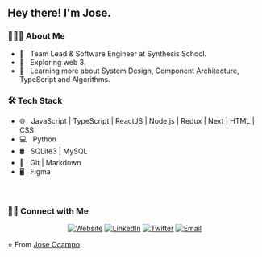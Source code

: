 <h2> Hey there! I'm Jose.</h2>

<h3> 👨🏻‍💻 About Me </h3>

- 💼 &nbsp; Team Lead & Software Engineer at Synthesis School.
- 🤔 &nbsp; Exploring web 3.
- 🌱 &nbsp; Learning more about System Design, Component Architecture, TypeScript and Algorithms.

<h3>🛠 Tech Stack</h3>

- 🌐 &nbsp; JavaScript | TypeScript | ReactJS | Node.js | Redux | Next | HTML | CSS 
- 💻 &nbsp; Python 
- 🛢 &nbsp; SQLite3 | MySQL
- 🔧 &nbsp; Git | Markdown 
- 🖥 &nbsp; Figma

<br/>

<h3> 🤝🏻 Connect with Me </h3>

<p align="center">
<a href="https://www.joseocampo.org"><img alt="Website" src="https://img.shields.io/badge/Website-https://www.joseocampo.org-blue?style=flat-square&logo=google-chrome"></a>
<a href="https://www.linkedin.com/in/joseocampo/?locale=en_US"><img alt="LinkedIn" src="https://img.shields.io/badge/LinkedIn-Jose%20Gabriel%20Ocampo-blue?style=flat-square&logo=linkedin"></a>
<a href="https://twitter.com/jowtohero"><img alt="Twitter" src="https://img.shields.io/twitter/url?style=social&url=https%3A%2F%2Ftwitter.com%2Fjosegocampo"></a>
<a href="mailto:joseor@hey.com"><img alt="Email" src="https://img.shields.io/badge/Email-joseor@hey.com-blue?style=flat-square&logo=gmail"></a>
</p>

⭐️ From [Jose Ocampo](https://github.com/josegocampo)
